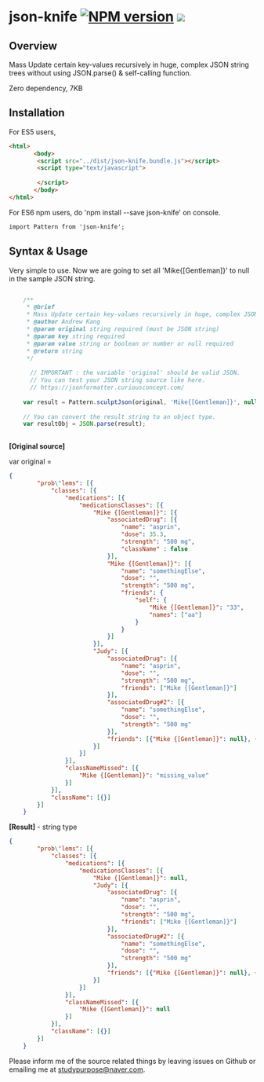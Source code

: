 # json-knife [![NPM version](https://img.shields.io/npm/v/json-knife.svg)](https://www.npmjs.com/package/json-knife) [![](https://data.jsdelivr.com/v1/package/gh/Andrew-Kang-G/json-knife/badge)](https://www.jsdelivr.com/package/gh/Andrew-Kang-G/json-knife)
## Overview
Mass Update certain key-values recursively in huge, complex JSON string trees
without using JSON.parse() & self-calling function.

Zero dependency, 7KB

## Installation

For ES5 users,

``` html
<html>
       <body>
       	<script src="../dist/json-knife.bundle.js"></script>
       	<script type="text/javascript">
         
       	</script>
       </body>
</html>
```

For ES6 npm users, do 'npm install --save json-knife' on console.

``` html
import Pattern from 'json-knife';
```

## Syntax & Usage
Very simple to use. Now we are going to set all 'Mike{[Gentleman]}' to null in the sample JSON string.

```javascript

    /**
     * @brief
     * Mass Update certain key-values recursively in huge, complex JSON string trees
     * @author Andrew Kang
     * @param original string required (must be JSON string)
     * @param key string required
     * @param value string or boolean or number or null required
     * @return string
     */
    
      // IMPORTANT : the variable 'original' should be valid JSON.
      // You can test your JSON string source like here. 
      // https://jsonformatter.curiousconcept.com/
    
    var result = Pattern.sculptJson(original, 'Mike{[Gentleman]}', null);
    
    // You can convert the result string to an object type.
    var resultObj = JSON.parse(result);
    
```
**[Original source]**

var original =
```json
{
        "prob\"lems": [{
            "classes": [{
                "medications": [{
                    "medicationsClasses": [{
                        "Mike {[Gentleman]}": [{
                            "associatedDrug": [{
                                "name": "asprin",
                                "dose": 35.3,
                                "strength": "500 mg",
                                "className" : false
                            }],
                            "Mike {[Gentleman]}": [{
                                "name": "somethingElse",
                                "dose": "",
                                "strength": "500 mg",
                                "friends": {
                                    "self": {
                                        "Mike {[Gentleman]}": "33",
                                        "names": ["aa"]
                                    }
                                }
                            }]
                        }],
                        "Judy": [{
                            "associatedDrug": [{
                                "name": "asprin",
                                "dose": "",
                                "strength": "500 mg",
                                "friends": ["Mike {[Gentleman]}"]
                            }],
                            "associatedDrug#2": [{
                                "name": "somethingElse",
                                "dose": "",
                                "strength": "500 mg"
                            }],
                            "friends": [{"Mike {[Gentleman]}": null}, {"Mike {[Gentleman]}": [["c[ 3\"5ool", 35], ["ca],[1\"3lm"], 53]}, "Jackson", "Mike {[Gentleman]}"]
                        }]
                    }]
                }],
                "classNameMissed": [{
                    "Mike {[Gentleman]}": "missing_value"
                }]
            }],
            "className": [{}]
        }]
    }
```
**[Result]** - string type

```json
{
        "prob\"lems": [{
            "classes": [{
                "medications": [{
                    "medicationsClasses": [{
                        "Mike {[Gentleman]}": null,
                        "Judy": [{
                            "associatedDrug": [{
                                "name": "asprin",
                                "dose": "",
                                "strength": "500 mg",
                                "friends": ["Mike {[Gentleman]}"]
                            }],
                            "associatedDrug#2": [{
                                "name": "somethingElse",
                                "dose": "",
                                "strength": "500 mg"
                            }],
                            "friends": [{"Mike {[Gentleman]}": null}, {"Mike {[Gentleman]}": null}, "Jackson", "Mike {[Gentleman]}"]
                        }]
                    }]
                }],
                "classNameMissed": [{
                    "Mike {[Gentleman]}": null
                }]
            }],
            "className": [{}]
        }]
    }
```

Please inform me of the source related things by leaving issues on Github or emailing me at studypurpose@naver.com.